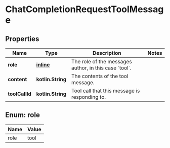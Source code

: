 
# ChatCompletionRequestToolMessage

## Properties
| Name | Type | Description | Notes |
| ------------ | ------------- | ------------- | ------------- |
| **role** | [**inline**](#Role) | The role of the messages author, in this case &#x60;tool&#x60;. |  |
| **content** | **kotlin.String** | The contents of the tool message. |  |
| **toolCallId** | **kotlin.String** | Tool call that this message is responding to. |  |


<a id="Role"></a>
## Enum: role
| Name | Value |
| ---- | ----- |
| role | tool |



